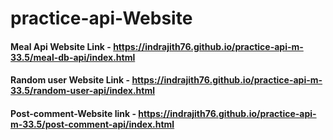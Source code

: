 # practice-api-Website
#### Meal Api Website Link - https://indrajith76.github.io/practice-api-m-33.5/meal-db-api/index.html
#### Random user Website Link - https://indrajith76.github.io/practice-api-m-33.5/random-user-api/index.html
#### Post-comment-Website link - https://indrajith76.github.io/practice-api-m-33.5/post-comment-api/index.html
